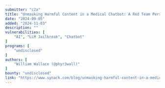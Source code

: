 ```yaml
---
submitter: "c2a"
title: "Unmasking Harmful Content in a Medical Chatbot: A Red Team Perspective"
date: "2024-09-05"
added: "2024-11-03"
description: ""
vulnerabilities: [
    "AI", "LLM Jailbreak", "Chatbot"
]
programs: [
    "undisclosed"
]
authors: [
    "William Wallace (@phyr3wall)"
]
bounty: "undisclosed"
link: "https://www.synack.com/blog/unmasking-harmful-content-in-a-medical-chatbot-a-red-team-perspective/"
---
```




